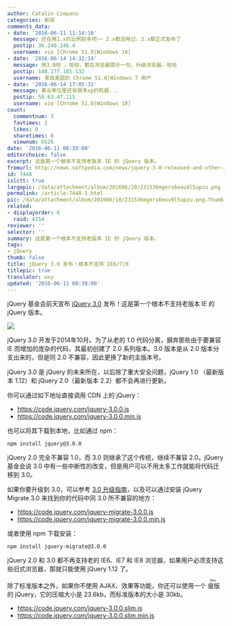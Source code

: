 ```yaml
---
author: Catalin Cimpanu
categories: 新闻
comments_data:
- date: '2016-06-11 11:14:16'
  message: 还在用1.x的比例较多吧~~ 2.x都没用过，3.x都正式发布了
  postip: 36.248.246.4
  username: vio [Chrome 51.0|Windows 10]
- date: '2016-06-14 14:31:14'
  message: 用3.0吧 ，哈哈，都在浏览器提示一句，升级浏览器，哈哈
  postip: 148.177.185.132
  username: 来自美国的 Chrome 51.0|Windows 7 用户
- date: '2016-06-14 17:05:31'
  message: 事业单位里还有很多xp的机器...
  postip: 58.63.47.115
  username: vio [Chrome 51.0|Windows 10]
count:
  commentnum: 3
  favtimes: 1
  likes: 0
  sharetimes: 0
  viewnum: 6526
date: '2016-06-11 08:39:00'
editorchoice: false
excerpt: 这是第一个根本不支持老版本 IE 的 jQuery 版本。
fromurl: http://news.softpedia.com/news/jquery-3-0-released-and-other-javascript-news-505064.shtml
id: 7448
islctt: true
largepic: /data/attachment/album/201606/10/231536mgers6eou9l5upzu.png
permalink: /article-7448-1.html
pic: /data/attachment/album/201606/10/231536mgers6eou9l5upzu.png.thumb.jpg
related:
- displayorder: 0
  raid: 4154
reviewer: ''
selector: ''
summary: 这是第一个根本不支持老版本 IE 的 jQuery 版本。
tags:
- jQuery
thumb: false
title: jQuery 3.0 发布！根本不支持 IE6/7/8
titlepic: true
translator: wxy
updated: '2016-06-11 08:39:00'
---
```


jQuery 基金会前天宣布 [jQuery 3.0](http://blog.jquery.com/2016/06/09/jquery-3-0-final-released/) 发布！这是第一个根本不支持老版本 IE 的 jQuery 版本。


![](/data/attachment/album/201606/10/231536mgers6eou9l5upzu.png)


jQuery 3.0 开发于2014年10月。为了从老的 1.0 代码分离，摒弃那些由于要兼容 IE 而增加的庞杂的代码，其最初创建了 2.0 系列版本。3.0 版本是从 2.0 版本分支出来的，但是同 2.0 不兼容，因此更换了新的主版本号。


jQuery 3.0 是 jQuery 的未来所在，以后除了重大安全问题，jQuery 1.0 （最新版本 1.12）和 jQuery 2.0（最新版本 2.2）都不会再进行更新。


你可以通过如下地址直接调用 CDN 上的 jQuery：


* <https://code.jquery.com/jquery-3.0.0.js>
* <https://code.jquery.com/jquery-3.0.0.min.js>


也可以将其下载到本地，比如通过 npm：



```
npm install jquery@3.0.0
```

jQuery 2.0 完全不兼容 1.0，而 3.0 则继承了这个传统，继续不兼容 2.0。jQuery 基金会说 3.0 中有一些中断性的改变，但是用户可以不用太多工作就能将代码迁移到 3.0。


如果你要升级到 3.0，可以参考 [3.0 升级指南](http://jquery.com/upgrade-guide/3.0/)，以及可以通过安装 jQuery Migrate 3.0 来找到你的代码中同 3.0 所不兼容的地方：


* <https://code.jquery.com/jquery-migrate-3.0.0.js>
* <https://code.jquery.com/jquery-migrate-3.0.0.min.js>


或者使用 npm 下载安装：



```
npm install jquery-migrate@3.0.0
```

jQuery 2.0 和 3.0 都不再支持老的 IE6、IE7 和 IE8 浏览器，如果用户必须支持这些旧式浏览器，那就只能使用 jQuery 1.12 了。


除了标准版本之外，如果你不使用 AJAX、效果等功能，你还可以使用一个<ruby> 廋版 <rp>  （ </rp> <rt>  Slim </rt> <rp>  ） </rp></ruby>的 jQuery，它的压缩大小是 23.6kb，而标准版本的大小是 30kb。


* <https://code.jquery.com/jquery-3.0.0.slim.js>
* <https://code.jquery.com/jquery-3.0.0.slim.min.js>